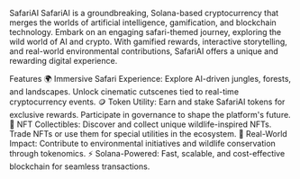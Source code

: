 SafariAI
SafariAI is a groundbreaking, Solana-based cryptocurrency that merges the worlds of artificial intelligence, gamification, and blockchain technology. Embark on an engaging safari-themed journey, exploring the wild world of AI and crypto. With gamified rewards, interactive storytelling, and real-world environmental contributions, SafariAI offers a unique and rewarding digital experience.

Features
🌍 Immersive Safari Experience:
Explore AI-driven jungles, forests, and landscapes.
Unlock cinematic cutscenes tied to real-time cryptocurrency events.
🪙 Token Utility:
Earn and stake SafariAI tokens for exclusive rewards.
Participate in governance to shape the platform's future.
🎨 NFT Collectibles:
Discover and collect unique wildlife-inspired NFTs.
Trade NFTs or use them for special utilities in the ecosystem.
🌱 Real-World Impact:
Contribute to environmental initiatives and wildlife conservation through tokenomics.
⚡ Solana-Powered:
Fast, scalable, and cost-effective blockchain for seamless transactions.
